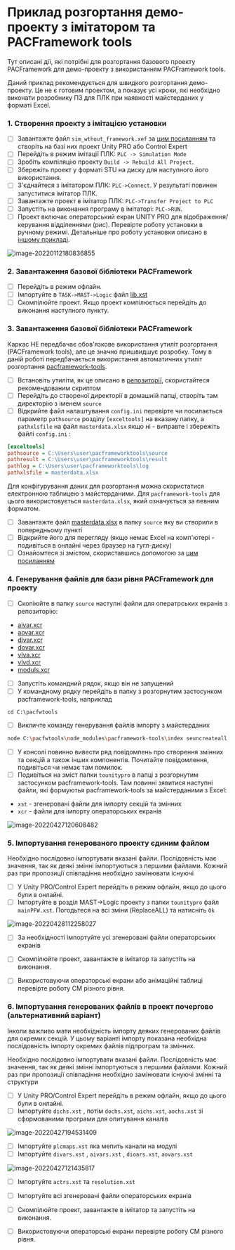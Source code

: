# Приклад розгортання демо-проекту з імітатором та PACFramework tools

Тут описані дії, які потрібні для розгортання базового проекту PACFramework для демо-проекту з використанням  PACFramework tools.  

Даний приклад рекомендується для швидкого розгортання демо-проекту. Це не є готовим проектом, а показує усі кроки, які необхідно виконати розробнику ПЗ для ПЛК при наявності майстерданих у форматі Excel.

### 1. Створення проекту з імітацією установки

- [ ] Завантажте файл `sim_wthout_framework.xef` за [цим посиланням](sim_wthout_framework.xef) та створіть на базі них проект Unity PRO або Control Expert
- [ ] Перейдіть в режим імітації ПЛК: `PLC -> Simulation Mode`
- [ ] Зробіть компіляцію проекту `Build -> Rebuild All Project`.
- [ ] Збережіть проект у форматі STU на диску для наступного його використання.
- [ ] З'єднайтеся з імітатором ПЛК: `PLC->Connect`. У результаті повинен запуститися імітатор ПЛК.
- [ ] Завантажте проект в імітатор ПЛК: `PLC->Transfer Project to PLC`
- [ ] Запустіть на виконання програму в імітаторі: `PLC->RUN`. 
- [ ] Проект включає операторський екран UNITY PRO для відображення/керування відділеннями (рис). Перевірте роботу установки в ручному режимі. Детальніше про роботу установки описано в [іншому прикладі](deployex2.md). 

![image-20220112180836855](media9/image-20220112180836855.png)

### 2. Завантаження базової бібліотеки PACFramework

- [ ] Перейдіть в режим офлайн.
- [ ] Імпортуйте в `TASK->MAST->Logic` файл [lib.xst](lib.xst)
- [ ] Скомпілюйте проект. Якщо проект компілюється перейдіть до виконання наступного пункту.

### 3. Завантаження базової бібліотеки PACFramework

Каркас НЕ передбачає обов'язкове використання утиліт розгортання (PACFramework tools), але це значно пришвидшує розробку. Тому в даній роботі передбачається використання автоматичних утиліт розгортання [pacframework-tools](https://github.com/pupenasan/pacframework-tools).

- [ ] Встановіть утиліти, як це описано в [репозиторії](https://github.com/pupenasan/pacframework-tools), скористайтеся рекомендованим скриптом
- [ ] Перейдіть до створеної директорії в домашній папці, створіть там директорію з іменем `source`
- [ ] Відкрийте файл налаштування `config.ini` перевірте чи посилається параметр `pathsource` розділу `[exceltools]` на вказану папку, а `pathxlsfile` на файл  `masterdata.xlsx` якщо ні - виправте і збережіть файлі `config.ini` :

```ini
[exceltools]
pathsource = C:\Users\user\pacframeworktools\source
pathresult = C:\Users\user\pacframeworktools\result
pathlog = C:\Users\user\pacframeworktools\log
pathxlsfile = masterdata.xlsx
```

Для конфігурування даних для розгортання можна скористатися електронною таблицею з майстерданими. Для `pacframework-tools`  для цього використовується `masterdata.xlsx`, який означується за певним  форматом.  

- [ ] Завантажте файл [masterdata.xlsx](https://docs.google.com/spreadsheets/d/1GvttNOH74X2o9y0fh_qxQCHhfdFszx7m/edit?usp=sharing&ouid=111751208742846482260&rtpof=true&sd=true) в папку `source` яку ви створили в попередньому пункті
- [ ] Відкрийте його для перегляду (якщо немає Excel на комп'ютері - подивіться в онлайні через браузер на гугл-диску)
- [ ] Ознайомтеся зі змістом, скориставшись допомогою за [цим посиланням](https://github.com/pupenasan/pacframework-tools/blob/main/masredataxls.md)

### 4. Генерування файлів для бази рівня PACFramework для проекту

- [ ] Скопіюйте в папку `source` наступні файли для оператрських екранів з репозиторію:

- [aivar.xcr](aivar.xcr)
- [aovar.xcr](aovar.xcr)
- [divar.xcr](divar.xcr)
- [dovar.xcr](dovar.xcr)
- [vlva.xcr](vlva.xcr)
- [vlvd.xcr](vlvd.xcr)
- [moduls.xcr](moduls.xcr)

- [ ] Запустіть командний рядок, якщо він не запущений
- [ ] У командному рядку перейдіть в папку з розгорнутим застосунком pacframework-tools, наприклад  

```
cd C:\pacfwtools
```

- [ ] Викличте команду генерування файлів імпорту з майстерданих

```bash
node C:\pacfwtools\node_modules\pacframework-tools\index seuncreateall
```

- [ ] У консолі повинно вивести ряд повідомлень про створення змінних та секцій а також інших компонентів. Почитайте повідомлення, подивіться чи немає там помилок.
- [ ] Подивіться на зміст папки `tounitypro` в папці з розгорнутим застосунком pacframework-tools. Там повинні зявитися наступні файли, які формуютья pacframework-tools за майстерданими з Excel:

- `xst` - згенеровані файли для імпорту секцій та змінних
- `xcr` - файли для імпорту операторських екранів

![image-20220427120608482](media9/image-20220427120608482.png)

### 5. Імпортування генерованого проекту єдиним файлом

Необхідно послідовно імпортувати вказані файли. Послідовність має значення, так як деякі змінні імпортуються з першими файлами. Кожний раз при пропозиції співпадіння необхідно замінювати існуючі 

- [ ] У Unity PRO/Control Expert перейдіть в режим офлайн, якщо до цього були в онлайні. 
- [ ] Імпортуйте в розділ MAST->Logic проекту з папки `tounitypro` файл  `mainPFW.xst`. Погодьтеся на всі зміни (ReplaceALL) та натисніть `Ok`   

![image-20220428112258027](media9/image-20220428112258027.png)

- [ ] За необхідності імпортуйте усі згенеровані файли операторських екранів

- [ ] Скомпілюйте проект, завантажте в імітатор та запустіть на виконання.
- [ ] Використовуючи операторські екрани або анімаційні таблиці перевірте роботу CM різного рівня.

### 6. Імпортування генерованих файлів в проект почергово (альтернативний варіант)

Інколи важливо мати необхідність імпорту деяких генерованих файлів для окремих секцій. У цьому варіанті імпорту показана необхідна послідовність імпорту окремих файлів підпрограм та змінних.    

Необхідно послідовно імпортувати вказані файли. Послідовність має значення, так як деякі змінні імпортуються з першими файлами. Кожний раз при пропозиції співпадіння необхідно замінювати існуючі змінні та структури

- [ ] У Unity PRO/Control Expert перейдіть в режим офлайн, якщо до цього були в онлайні. 
- [ ] Імпортуйте `dichs.xst` , потім `dochs.xst`, `aichs.xst`, `aochs.xst` зі сформованими програми для опитування каналів

![image-20220427194531409](media9/image-20220427194531409.png)

- [ ] Імпортуйте `plcmaps.xst` яка мепить канали на модулі
- [ ] Імпортуйте `divars.xst` ,  `aivars.xst` , `dioars.xst`,  `aovars.xst` 

![image-20220427121435817](media9/image-20220427121435817.png)

- [ ] Імпортуйте `actrs.xst` та `resolution.xst`
- [ ] Імпортуйте всі згенеровані файли операторських екранів

- [ ] Скомпілюйте проект, завантажте в імітатор та запустіть на виконання.
- [ ] Використовуючи операторські екрани перевірте роботу CM різного рівня.